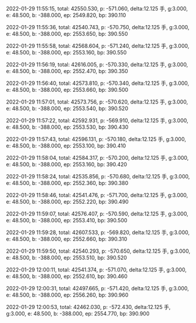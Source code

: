 2022-01-29 11:55:15, total: 42550.530, p: -571.060, delta:12.125 手, g:3.000, e: 48.500, b: -388.000, ep: 2549.820, bp: 390.110

2022-01-29 11:55:36, total: 42540.743, p: -570.750, delta:12.125 手, g:3.000, e: 48.500, b: -388.000, ep: 2553.650, bp: 390.550

2022-01-29 11:55:58, total: 42568.604, p: -571.240, delta:12.125 手, g:3.000, e: 48.500, b: -388.000, ep: 2553.160, bp: 390.550

2022-01-29 11:56:19, total: 42616.005, p: -570.330, delta:12.125 手, g:3.000, e: 48.500, b: -388.000, ep: 2552.470, bp: 390.350

2022-01-29 11:56:40, total: 42573.810, p: -570.340, delta:12.125 手, g:3.000, e: 48.500, b: -388.000, ep: 2553.660, bp: 390.500

2022-01-29 11:57:01, total: 42573.756, p: -570.620, delta:12.125 手, g:3.000, e: 48.500, b: -388.000, ep: 2553.540, bp: 390.520

2022-01-29 11:57:22, total: 42592.931, p: -569.910, delta:12.125 手, g:3.000, e: 48.500, b: -388.000, ep: 2553.530, bp: 390.430

2022-01-29 11:57:43, total: 42596.131, p: -570.180, delta:12.125 手, g:3.000, e: 48.500, b: -388.000, ep: 2553.100, bp: 390.410

2022-01-29 11:58:04, total: 42584.317, p: -570.200, delta:12.125 手, g:3.000, e: 48.500, b: -388.000, ep: 2553.160, bp: 390.420

2022-01-29 11:58:24, total: 42535.856, p: -570.680, delta:12.125 手, g:3.000, e: 48.500, b: -388.000, ep: 2552.360, bp: 390.380

2022-01-29 11:58:46, total: 42541.476, p: -571.700, delta:12.125 手, g:3.000, e: 48.500, b: -388.000, ep: 2552.220, bp: 390.490

2022-01-29 11:59:07, total: 42576.407, p: -570.590, delta:12.125 手, g:3.000, e: 48.500, b: -388.000, ep: 2553.410, bp: 390.500

2022-01-29 11:59:28, total: 42607.533, p: -569.820, delta:12.125 手, g:3.000, e: 48.500, b: -388.000, ep: 2552.660, bp: 390.310

2022-01-29 11:59:50, total: 42540.293, p: -570.650, delta:12.125 手, g:3.000, e: 48.500, b: -388.000, ep: 2553.510, bp: 390.520

2022-01-29 12:00:11, total: 42541.374, p: -571.070, delta:12.125 手, g:3.000, e: 48.500, b: -388.000, ep: 2552.610, bp: 390.460

2022-01-29 12:00:31, total: 42497.665, p: -571.420, delta:12.125 手, g:3.000, e: 48.500, b: -388.000, ep: 2556.260, bp: 390.960

2022-01-29 12:00:53, total: 42462.030, p: -572.430, delta:12.125 手, g:3.000, e: 48.500, b: -388.000, ep: 2554.770, bp: 390.900